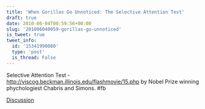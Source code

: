 ```yaml
---
title: 'When Gorillas Go Unnoticed: The Selective Attention Test'
draft: true
date: 2010-06-04T00:59:56+00:00
slug: '201006040059-gorillas-go-unnoticed'
is_tweet: true
tweet_info:
  id: '15341990080'
  type: 'post'
  is_thread: False
---
```




Selective Attention Test - http://viscog.beckman.illinois.edu/flashmovie/15.php by Nobel Prize winning phychologiest Chabris and Simons. #fb

[Discussion](https://x.com/sytelus/status/15341990080)
